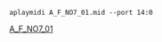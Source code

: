 `aplaymidi A_F_NO7_01.mid --port 14:0`

[A_F_NO7_01](https://musescore.com/user/27495233/scores/5456907)